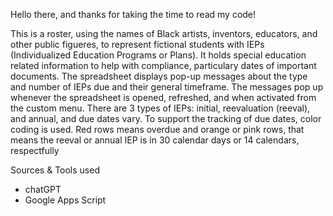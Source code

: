 Hello there, and thanks for taking the time to read my code!

This is a roster, using the names of Black artists, inventors, educators, and other public figueres, to represent fictional students with IEPs (Individualized Education Programs or Plans).
It holds special education related information to help with compliance, particulary dates of important documents.
The spreadsheet displays pop-up messages about the type and number of IEPs due and their general timeframe. 
The messages pop up whenever the spreadsheet is opened, refreshed, and when activated from the custom menu. 
There are 3 types of IEPs: initial, reevaluation (reeval), and annual, and due dates vary. 
To support the tracking of due dates, color coding is used. 
Red rows means overdue and orange or pink rows, that means the reeval or annual IEP is in 30 calendar days or 14 calendars, respectfully 

Sources & Tools used
- chatGPT
- Google Apps Script
